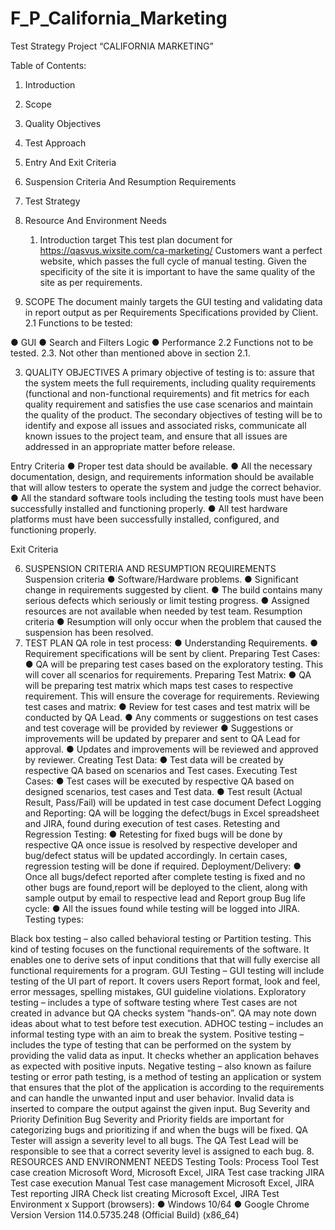 # F_P_California_Marketing
Test Strategy
Project “CALIFORNIA MARKETING”

Table of Contents:
1. Introduction
2. Scope
3. Quality Objectives
4. Test Approach
5. Entry And Exit Criteria
6. Suspension Criteria And Resumption Requirements
7. Test Strategy
8. Resource And Environment Needs    

   1. Introduction
      target
This test plan document for https://qasvus.wixsite.com/ca-marketing/
Customers want a perfect website, which passes the full cycle of manual testing. Given the specificity of
the site it is important to have the same quality of the site as per requirements.

2. SCOPE
The document mainly targets the GUI testing and validating data in report output as per
Requirements Specifications provided by Client.
2.1 Functions to be tested:

● GUI
● Search and Filters Logic
● Performance
2.2 Functions not to be tested.
2.3. Not other than mentioned above in section 2.1.

3. QUALITY OBJECTIVES
A primary objective of testing is to: assure that the system meets the full requirements, including quality
requirements (functional and non-functional requirements) and fit metrics for each quality requirement
and satisfies the use case scenarios and maintain the quality of the product.
The secondary objectives of testing will be to identify and expose all issues and associated risks,
communicate all known issues to the project team, and ensure that all issues are addressed in an
appropriate matter before release.

Entry Criteria
● Proper test data should be available.
● All the necessary documentation, design, and requirements information should be available that will
allow testers to operate the system and judge the correct behavior.
● All the standard software tools including the testing tools must have been successfully installed and
functioning properly.
● All test hardware platforms must have been successfully installed, configured, and functioning
properly.

Exit Criteria

6. SUSPENSION CRITERIA AND RESUMPTION REQUIREMENTS
Suspension criteria
● Software/Hardware problems.
● Significant change in requirements suggested by client.
● The build contains many serious defects which seriously or limit testing progress.
● Assigned resources are not available when needed by test team.
Resumption criteria
● Resumption will only occur when the problem that caused the suspension has been resolved.
7. TEST PLAN
QA role in test process:
● Understanding Requirements.
● Requirement specifications will be sent by client.
Preparing Test Cases:
● QA will be preparing test cases based on the exploratory testing. This will cover all scenarios for
requirements.
Preparing Test Matrix:
● QA will be preparing test matrix which maps test cases to respective requirement. This will ensure the
coverage for requirements.
Reviewing test cases and matrix:
● Review for test cases and test matrix will be conducted by QA Lead.
● Any comments or suggestions on test cases and test coverage will be provided by reviewer
● Suggestions or improvements will be updated by preparer and sent to QA Lead for approval.
● Updates and improvements will be reviewed and approved by reviewer.
Creating Test Data:
● Test data will be created by respective QA based on scenarios and Test cases.
Executing Test Cases:
● Test cases will be executed by respective QA based on designed scenarios, test cases and Test data.
● Test result (Actual Result, Pass/Fail) will be updated in test case document Defect Logging and
Reporting: QA will be logging the defect/bugs in Excel spreadsheet and JIRA, found during execution of
test cases.
Retesting and Regression Testing:
● Retesting for fixed bugs will be done by respective QA once issue is resolved by respective developer
and bug/defect status will be updated accordingly. In certain cases, regression testing will be done if
required.
Deployment/Delivery:
● Once all bugs/defect reported after complete testing is fixed and no other bugs are found,report will be
deployed to the client, along with sample output by email to respective lead and Report group Bug life
cycle:
● All the issues found while testing will be logged into JIRA.
Testing types:

Black box testing – also called behavioral testing or Partition testing. This kind of testing focuses on the
functional requirements of the software. It enables one to derive sets of input conditions that that will fully
exercise all functional requirements for a program.
GUI Testing – GUI testing will include testing of the UI part of report. It covers users Report format, look
and feel, error messages, spelling mistakes, GUI guideline violations.
Exploratory testing – includes a type of software testing where Test cases are not created in advance but
QA checks system “hands-on”. QA may note down ideas about what to test before test execution.
ADHOC testing – includes an informal testing type with an aim to break the system.
Positive testing – includes the type of testing that can be performed on the system by providing the valid
data as input. It checks whether an application behaves as expected with positive inputs.
Negative testing – also known as failure testing or error path testing, is a method of testing an application
or system that ensures that the plot of the application is according to the requirements and can handle
the unwanted input and user behavior. Invalid data is inserted to compare the output against the given
input.
Bug Severity and Priority Definition Bug Severity and Priority fields are important for categorizing bugs
and prioritizing if and when the bugs will be fixed. QA Tester will assign a severity level to all bugs. The
QA Test Lead will be responsible to see that a correct severity level is assigned to each bug.
8. RESOURCES AND ENVIRONMENT NEEDS
Testing Tools:
Process Tool
Test case creation Microsoft Word, Microsoft Excel, JIRA
Test case tracking JIRA
Test case execution Manual
Test case management Microsoft Excel, JIRA
Test reporting JIRA
Check list creating Microsoft Excel, JIRA
Test Environment x Support (browsers):
● Windows 10/64
● Google Chrome Version Version 114.0.5735.248 (Official Build) (x86_64)
